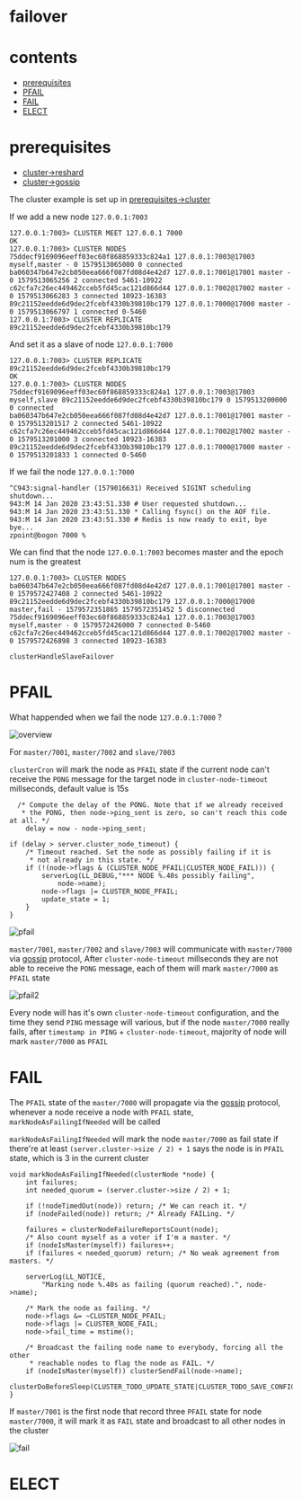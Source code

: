 # failover

# contents

* [prerequisites](#prerequisites)
* [PFAIL](#PFAIL)
* [FAIL](#FAIL)
* [ELECT](#ELECT)

# prerequisites

* [cluster->reshard](https://github.com/zpoint/Redis-Internals/blob/5.0/Server/cluster/cluster.md#reshard)
* [cluster->gossip](https://github.com/zpoint/Redis-Internals/blob/5.0/Server/cluster/gossip/gossip.md)

The cluster example is set up in [prerequisites->cluster](https://github.com/zpoint/Redis-Internals/blob/5.0/Server/cluster/cluster.md)

If we add a new node `127.0.0.1:7003`

    127.0.0.1:7003> CLUSTER MEET 127.0.0.1 7000
    OK
    127.0.0.1:7003> CLUSTER NODES
    75ddecf9169096eeff03ec60f868859333c824a1 127.0.0.1:7003@17003 myself,master - 0 1579513065000 0 connected
    ba060347b647e2cb050eea666f087fd08d4e42d7 127.0.0.1:7001@17001 master - 0 1579513065256 2 connected 5461-10922
    c62cfa7c26ec449462cceb5fd45cac121d866d44 127.0.0.1:7002@17002 master - 0 1579513066283 3 connected 10923-16383
    89c21152eedde6d9dec2fcebf4330b39810bc179 127.0.0.1:7000@17000 master - 0 1579513066797 1 connected 0-5460
    127.0.0.1:7003> CLUSTER REPLICATE 89c21152eedde6d9dec2fcebf4330b39810bc179

And set it as a slave of node `127.0.0.1:7000`

    127.0.0.1:7003> CLUSTER REPLICATE 89c21152eedde6d9dec2fcebf4330b39810bc179
    OK
    127.0.0.1:7003> CLUSTER NODES
    75ddecf9169096eeff03ec60f868859333c824a1 127.0.0.1:7003@17003 myself,slave 89c21152eedde6d9dec2fcebf4330b39810bc179 0 1579513200000 0 connected
    ba060347b647e2cb050eea666f087fd08d4e42d7 127.0.0.1:7001@17001 master - 0 1579513201517 2 connected 5461-10922
    c62cfa7c26ec449462cceb5fd45cac121d866d44 127.0.0.1:7002@17002 master - 0 1579513201000 3 connected 10923-16383
    89c21152eedde6d9dec2fcebf4330b39810bc179 127.0.0.1:7000@17000 master - 0 1579513201833 1 connected 0-5460


If we fail the node `127.0.0.1:7000`

    ^C943:signal-handler (1579016631) Received SIGINT scheduling shutdown...
    943:M 14 Jan 2020 23:43:51.330 # User requested shutdown...
    943:M 14 Jan 2020 23:43:51.330 * Calling fsync() on the AOF file.
    943:M 14 Jan 2020 23:43:51.330 # Redis is now ready to exit, bye bye...
    zpoint@bogon 7000 %

We can find that the node `127.0.0.1:7003` becomes master and the epoch num is the greatest

    127.0.0.1:7003> CLUSTER NODES
    ba060347b647e2cb050eea666f087fd08d4e42d7 127.0.0.1:7001@17001 master - 0 1579572427408 2 connected 5461-10922
    89c21152eedde6d9dec2fcebf4330b39810bc179 127.0.0.1:7000@17000 master,fail - 1579572351865 1579572351452 5 disconnected
    75ddecf9169096eeff03ec60f868859333c824a1 127.0.0.1:7003@17003 myself,master - 0 1579572426000 7 connected 0-5460
    c62cfa7c26ec449462cceb5fd45cac121d866d44 127.0.0.1:7002@17002 master - 0 1579572426898 3 connected 10923-16383


`clusterHandleSlaveFailover`

# PFAIL

What happended when we fail the node `127.0.0.1:7000` ?

![overview](https://github.com/zpoint/Redis-Internals/blob/5.0/Server/cluster/failover/overview.png)

For `master/7001`, `master/7002` and `slave/7003`

`clusterCron` will mark the node as `PFAIL` state if the current node can't receive the `PONG` message for the target node in `cluster-node-timeout` millseconds, default value is 15s

      /* Compute the delay of the PONG. Note that if we already received
       * the PONG, then node->ping_sent is zero, so can't reach this code at all. */
        delay = now - node->ping_sent;

    if (delay > server.cluster_node_timeout) {
        /* Timeout reached. Set the node as possibly failing if it is
         * not already in this state. */
        if (!(node->flags & (CLUSTER_NODE_PFAIL|CLUSTER_NODE_FAIL))) {
            serverLog(LL_DEBUG,"*** NODE %.40s possibly failing",
                node->name);
            node->flags |= CLUSTER_NODE_PFAIL;
            update_state = 1;
        }
    }

![pfail](https://github.com/zpoint/Redis-Internals/blob/5.0/Server/cluster/failover/pfail.png)

`master/7001`, `master/7002` and `slave/7003` will communicate with `master/7000` via [gossip](https://github.com/zpoint/Redis-Internals/blob/5.0/Server/cluster/gossip/gossip.md) protocol, After `cluster-node-timeout` millseconds they are not able to receive the `PONG` message, each of them will mark `master/7000` as `PFAIL` state

![pfail2](https://github.com/zpoint/Redis-Internals/blob/5.0/Server/cluster/failover/pfail2.png)

Every node will has it's own `cluster-node-timeout` configuration, and the time they send `PING` message will various, but if the node `master/7000` really fails, after `timestamp in PING` + `cluster-node-timeout`, majority of node will mark `master/7000` as `PFAIL`

# FAIL

The `PFAIL` state of the `master/7000` will propagate via the [gossip](https://github.com/zpoint/Redis-Internals/blob/5.0/Server/cluster/gossip/gossip.md) protocol, whenever a node receive a node with `PFAIL` state, `markNodeAsFailingIfNeeded` will be called

`markNodeAsFailingIfNeeded` will mark the node `master/7000` as fail state if there're at least `(server.cluster->size / 2) + 1` says the node is in `PFAIL` state, which is 3 in the current cluster

    void markNodeAsFailingIfNeeded(clusterNode *node) {
        int failures;
        int needed_quorum = (server.cluster->size / 2) + 1;

        if (!nodeTimedOut(node)) return; /* We can reach it. */
        if (nodeFailed(node)) return; /* Already FAILing. */

        failures = clusterNodeFailureReportsCount(node);
        /* Also count myself as a voter if I'm a master. */
        if (nodeIsMaster(myself)) failures++;
        if (failures < needed_quorum) return; /* No weak agreement from masters. */

        serverLog(LL_NOTICE,
            "Marking node %.40s as failing (quorum reached).", node->name);

        /* Mark the node as failing. */
        node->flags &= ~CLUSTER_NODE_PFAIL;
        node->flags |= CLUSTER_NODE_FAIL;
        node->fail_time = mstime();

        /* Broadcast the failing node name to everybody, forcing all the other
         * reachable nodes to flag the node as FAIL. */
        if (nodeIsMaster(myself)) clusterSendFail(node->name);
        clusterDoBeforeSleep(CLUSTER_TODO_UPDATE_STATE|CLUSTER_TODO_SAVE_CONFIG);
    }

If `master/7001` is the first node that record three `PFAIL` state for node `master/7000`, it will mark it as `FAIL` state and broadcast to all other nodes in the cluster

![fail](https://github.com/zpoint/Redis-Internals/blob/5.0/Server/cluster/failover/fail.png)

# ELECT

